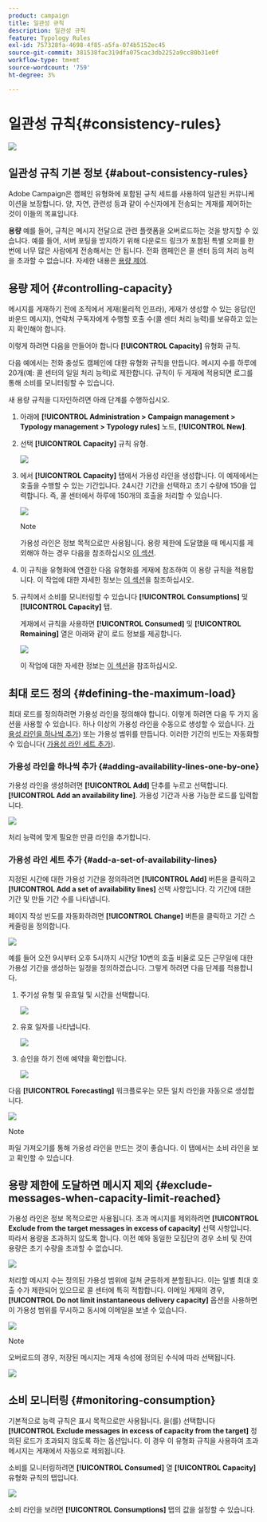 ```yaml
---
product: campaign
title: 일관성 규칙
description: 일관성 규칙
feature: Typology Rules
exl-id: 757328fa-4698-4f85-a5fa-074b5152ec45
source-git-commit: 381538fac319dfa075cac3db2252a9cc80b31e0f
workflow-type: tm+mt
source-wordcount: '759'
ht-degree: 3%

---
```


# 일관성 규칙{#consistency-rules}

![](../../assets/v7-only.svg)

## 일관성 규칙 기본 정보 {#about-consistency-rules}

Adobe Campaign은 캠페인 유형화에 포함된 규칙 세트를 사용하여 일관된 커뮤니케이션을 보장합니다. 양, 자연, 관련성 등과 같이 수신자에게 전송되는 게재를 제어하는 것이 이들의 목표입니다.

**용량** 예를 들어, 규칙은 메시지 전달으로 관련 플랫폼을 오버로드하는 것을 방지할 수 있습니다. 예를 들어, 서버 포팅을 방지하기 위해 다운로드 링크가 포함된 특별 오퍼를 한 번에 너무 많은 사람에게 전송해서는 안 됩니다. 전화 캠페인은 콜 센터 등의 처리 능력을 초과할 수 없습니다. 자세한 내용은 [용량 제어](#controlling-capacity).

## 용량 제어 {#controlling-capacity}

메시지를 게재하기 전에 조직에서 게재(물리적 인프라), 게재가 생성할 수 있는 응답(인바운드 메시지), 연락처 구독자에게 수행할 호출 수(콜 센터 처리 능력)를 보유하고 있는지 확인해야 합니다.

이렇게 하려면 다음을 만들어야 합니다 **[!UICONTROL Capacity]** 유형화 규칙.

다음 예에서는 전화 충성도 캠페인에 대한 유형화 규칙을 만듭니다. 메시지 수를 하루에 20개(예: 콜 센터의 일일 처리 능력)로 제한합니다. 규칙이 두 게재에 적용되면 로그를 통해 소비를 모니터링할 수 있습니다.

새 용량 규칙을 디자인하려면 아래 단계를 수행하십시오.

1. 아래에 **[!UICONTROL Administration > Campaign management > Typology management > Typology rules]** 노드, **[!UICONTROL New]**.
1. 선택 **[!UICONTROL Capacity]** 규칙 유형.

   ![](assets/campaign_opt_create_capacity_01.png)

1. 에서 **[!UICONTROL Capacity]** 탭에서 가용성 라인을 생성합니다. 이 예제에서는 호출을 수행할 수 있는 기간입니다. 24시간 기간을 선택하고 초기 수량에 150을 입력합니다. 즉, 콜 센터에서 하루에 150개의 호출을 처리할 수 있습니다.

   ![](assets/campaign_opt_create_capacity_02.png)

   >[!NOTE]
   >
   >가용성 라인은 정보 목적으로만 사용됩니다. 용량 제한에 도달했을 때 메시지를 제외해야 하는 경우 다음을 참조하십시오 [이 섹션](#exclude-messages-when-capacity-limit-reached).

1. 이 규칙을 유형화에 연결한 다음 유형화를 게재에 참조하여 이 용량 규칙을 적용합니다. 이 작업에 대한 자세한 정보는 [이 섹션](applying-rules.md#applying-a-typology-to-a-delivery)을 참조하십시오.
1. 규칙에서 소비를 모니터링할 수 있습니다 **[!UICONTROL Consumptions]** 및 **[!UICONTROL Capacity]** 탭.

   게재에서 규칙을 사용하면 **[!UICONTROL Consumed]** 및 **[!UICONTROL Remaining]** 열은 아래와 같이 로드 정보를 제공합니다.

   ![](assets/campaign_opt_create_capacity_03.png)

   이 작업에 대한 자세한 정보는 [이 섹션](#monitoring-consumption)을 참조하십시오.

## 최대 로드 정의 {#defining-the-maximum-load}

최대 로드를 정의하려면 가용성 라인을 정의해야 합니다. 이렇게 하려면 다음 두 가지 옵션을 사용할 수 있습니다. 하나 이상의 가용성 라인을 수동으로 생성할 수 있습니다. [가용성 라인을 하나씩 추가](#adding-availability-lines-one-by-one)) 또는 가용성 범위를 만듭니다. 이러한 기간의 빈도는 자동화할 수 있습니다( [가용성 라인 세트 추가](#add-a-set-of-availability-lines)).

### 가용성 라인을 하나씩 추가 {#adding-availability-lines-one-by-one}

가용성 라인을 생성하려면 **[!UICONTROL Add]** 단추를 누르고 선택합니다. **[!UICONTROL Add an availability line]**. 가용성 기간과 사용 가능한 로드를 입력합니다.

![](assets/campaign_opt_create_capacity_02.png)

처리 능력에 맞게 필요한 만큼 라인을 추가합니다.

### 가용성 라인 세트 추가 {#add-a-set-of-availability-lines}

지정된 시간에 대한 가용성 기간을 정의하려면 **[!UICONTROL Add]** 버튼을 클릭하고 **[!UICONTROL Add a set of availability lines]** 선택 사항입니다. 각 기간에 대한 기간 및 만들 기간 수를 나타냅니다.

페이지 작성 빈도를 자동화하려면 **[!UICONTROL Change]** 버튼을 클릭하고 기간 스케줄링을 정의합니다.

![](assets/campaign_opt_create_capacity_07.png)

예를 들어 오전 9시부터 오후 5시까지 시간당 10번의 호출 비율로 모든 근무일에 대한 가용성 기간을 생성하는 일정을 정의하겠습니다. 그렇게 하려면 다음 단계를 적용합니다.

1. 주기성 유형 및 유효일 및 시간을 선택합니다.

   ![](assets/campaign_opt_create_capacity_08.png)

1. 유효 일자를 나타냅니다.

   ![](assets/campaign_opt_create_capacity_09.png)

1. 승인을 하기 전에 예약을 확인합니다.

   ![](assets/campaign_opt_create_capacity_10.png)

다음 **[!UICONTROL Forecasting]** 워크플로우는 모든 일치 라인을 자동으로 생성합니다.

![](assets/campaign_opt_create_capacity_12.png)

>[!NOTE]
>
>파일 가져오기를 통해 가용성 라인을 만드는 것이 좋습니다. 이 탭에서는 소비 라인을 보고 확인할 수 있습니다.

## 용량 제한에 도달하면 메시지 제외 {#exclude-messages-when-capacity-limit-reached}

가용성 라인은 정보 목적으로만 사용됩니다. 초과 메시지를 제외하려면 **[!UICONTROL Exclude from the target messages in excess of capacity]** 선택 사항입니다. 따라서 용량을 초과하지 않도록 합니다. 이전 예와 동일한 모집단의 경우 소비 및 잔여 용량은 초기 수량을 초과할 수 없습니다.

![](assets/campaign_opt_create_capacity_04.png)

처리할 메시지 수는 정의된 가용성 범위에 걸쳐 균등하게 분할됩니다. 이는 일별 최대 호출 수가 제한되어 있으므로 콜 센터에 특히 적합합니다. 이메일 게재의 경우, **[!UICONTROL Do not limit instantaneous delivery capacity]** 옵션을 사용하면 이 가용성 범위를 무시하고 동시에 이메일을 보낼 수 있습니다.

![](assets/campaign_opt_create_capacity_05.png)

>[!NOTE]
>
>오버로드의 경우, 저장된 메시지는 게재 속성에 정의된 수식에 따라 선택됩니다.

![](assets/campaign_opt_create_capacity_06.png)

## 소비 모니터링 {#monitoring-consumption}

기본적으로 능력 규칙은 표시 목적으로만 사용됩니다. 을(를) 선택합니다 **[!UICONTROL Exclude messages in excess of capacity from the target]** 정의된 로드가 초과되지 않도록 하는 옵션입니다. 이 경우 이 유형화 규칙을 사용하여 초과 메시지는 게재에서 자동으로 제외됩니다.

소비를 모니터링하려면 **[!UICONTROL Consumed]** 열 **[!UICONTROL Capacity]** 유형화 규칙의 탭입니다.

![](assets/campaign_opt_create_capacity_04.png)

소비 라인을 보려면 **[!UICONTROL Consumptions]** 탭의 값을 설정할 수 있습니다.
